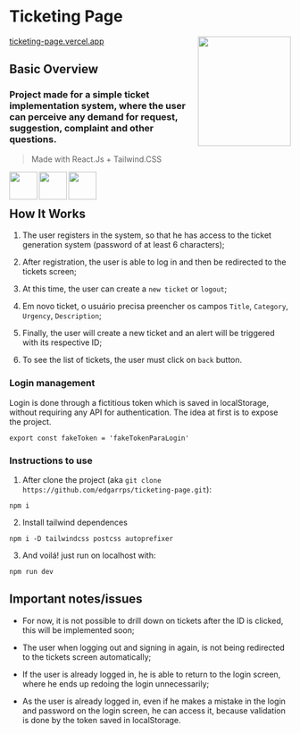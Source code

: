 # Ticketing Page
<img src="https://i.imgur.com/N8UtG1K.png" align="right"
     width="166" height="196">


[ticketing-page.vercel.app](https://ticketing-page.vercel.app/)

## Basic Overview
### Project made for a simple ticket implementation system, where the user can perceive any demand for request, suggestion, complaint and other questions.
> Made with React.Js + Tailwind.CSS 
<img src="https://upload.wikimedia.org/wikipedia/commons/a/a7/React-icon.svg" align="left" width="50" height="50">
<img src="https://upload.wikimedia.org/wikipedia/commons/d/d5/Tailwind_CSS_Logo.svg" align="left" width="50" height="50">
<img src="https://upload.wikimedia.org/wikipedia/commons/f/f1/Vitejs-logo.svg" align="left" width="50" height="50">
<br>
<br>

## How It Works

1. The user registers in the system, so that he has access to the ticket 
    generation system (password of at least 6 characters);
    
2. After registration, the user is able to log in and then 
    be redirected to the tickets screen;
   
3. At this time, the user can create a `new ticket` or `logout`;

4. Em novo ticket, o usuário precisa preencher os campos `Title`, `Category`, `Urgency`, `Description`;

5. Finally, the user will create a new ticket and an alert will be triggered with its respective ID;

6. To see the list of tickets, the user must click on `back` button.


### Login management

  Login is done through a fictitious token which is saved in localStorage, without requiring any API 
  for authentication. The idea at first is to expose the project.
  
  ```
  export const fakeToken = 'fakeTokenParaLogin'
  ```

### Instructions to use

1. After clone the project (aka `git clone https://github.com/edgarrps/ticketing-page.git`):
```
npm i
```
2. Install tailwind dependences

```
npm i -D tailwindcss postcss autoprefixer
```

3. And voilá! just run on localhost with:

```
npm run dev
```

## Important notes/issues

* For now, it is not possible to drill down on tickets after the ID is clicked, this will be implemented soon;

* The user when logging out and signing in again, is not being redirected to the tickets screen automatically;

* If the user is already logged in, he is able to return to the login screen, where he ends up redoing the login unnecessarily;

* As the user is already logged in, even if he makes a mistake in the login and password on the login screen, he can access it, 
  because validation is done by the token saved in localStorage.
